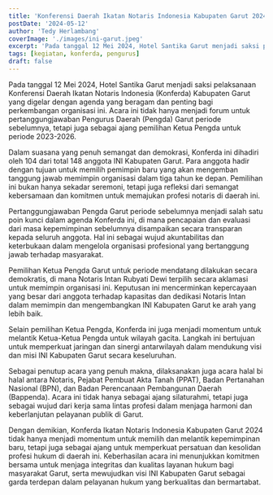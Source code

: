 ```yaml
---
title: 'Konferensi Daerah Ikatan Notaris Indonesia Kabupaten Garut 2024: Momen Demokrasi dan Solidaritas Profesi Hukum'
postDate: '2024-05-12'
author: 'Tedy Herlambang'
coverImage: './images/ini-garut.jpeg'
excerpt: 'Pada tanggal 12 Mei 2024, Hotel Santika Garut menjadi saksi pelaksanaan Konferensi Daerah Ikatan Notaris Indonesia (Konferda) Kabupaten Garut yang digelar dengan agenda yang beragam dan penting bagi perkembangan organisasi ini. Acara ini tidak hanya menjadi forum untuk pertanggungjawaban Pengurus Daerah (Pengda) Garut periode sebelumnya, tetapi juga sebagai ajang pemilihan Ketua Pengda untuk periode 2023-2026.'
tags: [kegiatan, konferda, pengurus]
draft: false
---
```


Pada tanggal 12 Mei 2024, Hotel Santika Garut menjadi saksi pelaksanaan Konferensi Daerah Ikatan Notaris Indonesia (Konferda) Kabupaten Garut yang digelar dengan agenda yang beragam dan penting bagi perkembangan organisasi ini. Acara ini tidak hanya menjadi forum untuk pertanggungjawaban Pengurus Daerah (Pengda) Garut periode sebelumnya, tetapi juga sebagai ajang pemilihan Ketua Pengda untuk periode 2023-2026.

Dalam suasana yang penuh semangat dan demokrasi, Konferda ini dihadiri oleh 104 dari total 148 anggota INI Kabupaten Garut. Para anggota hadir dengan tujuan untuk memilih pemimpin baru yang akan mengemban tanggung jawab memimpin organisasi dalam tiga tahun ke depan. Pemilihan ini bukan hanya sekadar seremoni, tetapi juga refleksi dari semangat kebersamaan dan komitmen untuk memajukan profesi notaris di daerah ini.

Pertanggungjawaban Pengda Garut periode sebelumnya menjadi salah satu poin kunci dalam agenda Konferda ini, di mana pencapaian dan evaluasi dari masa kepemimpinan sebelumnya disampaikan secara transparan kepada seluruh anggota. Hal ini sebagai wujud akuntabilitas dan keterbukaan dalam mengelola organisasi profesional yang bertanggung jawab terhadap masyarakat.

Pemilihan Ketua Pengda Garut untuk periode mendatang dilakukan secara demokratis, di mana Notaris Intan Rubyati Dewi terpilih secara aklamasi untuk memimpin organisasi ini. Keputusan ini mencerminkan kepercayaan yang besar dari anggota terhadap kapasitas dan dedikasi Notaris Intan dalam memimpin dan mengembangkan INI Kabupaten Garut ke arah yang lebih baik.

Selain pemilihan Ketua Pengda, Konferda ini juga menjadi momentum untuk melantik Ketua-Ketua Pengda untuk wilayah gacita. Langkah ini bertujuan untuk memperkuat jaringan dan sinergi antarwilayah dalam mendukung visi dan misi INI Kabupaten Garut secara keseluruhan.

Sebagai penutup acara yang penuh makna, dilaksanakan juga acara halal bi halal antara Notaris, Pejabat Pembuat Akta Tanah (PPAT), Badan Pertanahan Nasional (BPN), dan Badan Perencanaan Pembangunan Daerah (Bappenda). Acara ini tidak hanya sebagai ajang silaturahmi, tetapi juga sebagai wujud dari kerja sama lintas profesi dalam menjaga harmoni dan keberlanjutan pelayanan publik di Garut.

Dengan demikian, Konferda Ikatan Notaris Indonesia Kabupaten Garut 2024 tidak hanya menjadi momentum untuk memilih dan melantik kepemimpinan baru, tetapi juga sebagai ajang untuk memperkuat persatuan dan kesolidan profesi hukum di daerah ini. Keberhasilan acara ini menunjukkan komitmen bersama untuk menjaga integritas dan kualitas layanan hukum bagi masyarakat Garut, serta mewujudkan visi INI Kabupaten Garut sebagai garda terdepan dalam pelayanan hukum yang berkualitas dan bermartabat.


